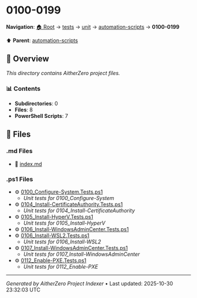 # 0100-0199

**Navigation**: [🏠 Root](../../../../index.md) → [tests](../../../index.md) → [unit](../../index.md) → [automation-scripts](../index.md) → **0100-0199**

⬆️ **Parent**: [automation-scripts](../index.md)

## 📖 Overview

*This directory contains AitherZero project files.*

### 📊 Contents

- **Subdirectories**: 0
- **Files**: 8
- **PowerShell Scripts**: 7

## 📄 Files

### .md Files

- 📝 [index.md](./index.md)

### .ps1 Files

- ⚙️ [0100_Configure-System.Tests.ps1](./0100_Configure-System.Tests.ps1)
  - *Unit tests for 0100_Configure-System*
- ⚙️ [0104_Install-CertificateAuthority.Tests.ps1](./0104_Install-CertificateAuthority.Tests.ps1)
  - *Unit tests for 0104_Install-CertificateAuthority*
- ⚙️ [0105_Install-HyperV.Tests.ps1](./0105_Install-HyperV.Tests.ps1)
  - *Unit tests for 0105_Install-HyperV*
- ⚙️ [0106_Install-WindowsAdminCenter.Tests.ps1](./0106_Install-WindowsAdminCenter.Tests.ps1)
- ⚙️ [0106_Install-WSL2.Tests.ps1](./0106_Install-WSL2.Tests.ps1)
  - *Unit tests for 0106_Install-WSL2*
- ⚙️ [0107_Install-WindowsAdminCenter.Tests.ps1](./0107_Install-WindowsAdminCenter.Tests.ps1)
  - *Unit tests for 0107_Install-WindowsAdminCenter*
- ⚙️ [0112_Enable-PXE.Tests.ps1](./0112_Enable-PXE.Tests.ps1)
  - *Unit tests for 0112_Enable-PXE*

---

*Generated by AitherZero Project Indexer* • Last updated: 2025-10-30 23:32:03 UTC


